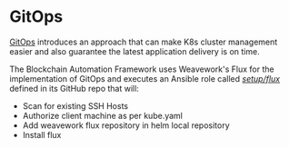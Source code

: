 # **GitOps** 

[GitOps](https://www.weave.works/technologies/gitops/) introduces an approach that can make K8s cluster management easier and also guarantee the latest application delivery is on time.

The Blockchain Automation Framework uses Weavework's Flux for the implementation of GitOps and executes an Ansible role called [*setup/flux*](https://github.com/hyperledger-labs/blockchain-automation-framework/tree/master/platforms/shared/configuration/roles) defined in its GitHub repo that will:

* Scan for existing SSH Hosts
* Authorize client machine as per kube.yaml
* Add weavework flux repository in helm local repository
* Install flux
